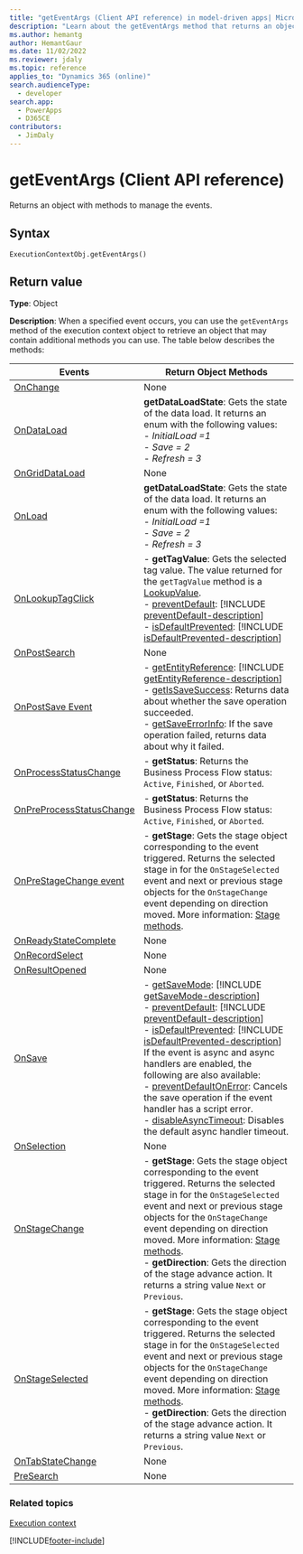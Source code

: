 ```yaml
---
title: "getEventArgs (Client API reference) in model-driven apps| MicrosoftDocs"
description: "Learn about the getEventArgs method that returns an object with methods to manage the **Save** event." 
ms.author: hemantg
author: HemantGaur
ms.date: 11/02/2022
ms.reviewer: jdaly
ms.topic: reference
applies_to: "Dynamics 365 (online)"
search.audienceType: 
  - developer
search.app: 
  - PowerApps
  - D365CE
contributors:
  - JimDaly
---
```

# getEventArgs (Client API reference)

Returns an object with methods to manage the events.

## Syntax

`ExecutionContextObj.getEventArgs()`

## Return value

**Type**: Object

**Description**: When a specified event occurs, you can use the `getEventArgs` method of the execution context object to retrieve an object that may contain additional methods you can use. The table below describes the methods:

|Events|Return Object Methods|
|-------|------------|
|[OnChange](../events/attribute-onchange.md)|None|
|[OnDataLoad](../events/form-data-onload.md)|**getDataLoadState**: Gets the state of the data load. It returns an enum with the following values:<br/> - *InitialLoad =1*<br/>- *Save = 2*<br/>- *Refresh = 3*|
|[OnGridDataLoad](../events/subgrid-onload.md)|None|
|[OnLoad](../events/form-onload.md)|**getDataLoadState**: Gets the state of the data load. It returns an enum with the following values:<br/> - *InitialLoad =1*<br/>- *Save = 2*<br/>- *Refresh = 3*|
|[OnLookupTagClick](../events/onlookuptagclick.md)| - **getTagValue**: Gets the selected tag value. The value returned for  the `getTagValue` method is a [LookupValue](../attributes/getvalue.md).<br/>- [preventDefault](../save-event-arguments/preventdefault.md): [!INCLUDE [preventDefault-description](../save-event-arguments/includes/preventDefault-description.md)]<br/> - [isDefaultPrevented](../save-event-arguments/isdefaultprevented.md): [!INCLUDE [isDefaultPrevented-description](../save-event-arguments/includes/isDefaultPrevented-description.md)]|
|[OnPostSearch](../events/postsearch.md)|None|
|[OnPostSave Event](../events/postsave.md)|- [getEntityReference](../save-event-arguments/getEntityReference.md): [!INCLUDE [getEntityReference-description](../formContext-data-entity/includes/getEntityReference-description.md)]<br /> - [getIsSaveSuccess](../save-event-arguments/getIsSaveSuccess.md): Returns data about whether the save operation succeeded.<br /> -  [getSaveErrorInfo](../save-event-arguments/getSaveErrorInfo.md): If the save operation failed, returns data about why it failed.|
|[OnProcessStatusChange](../events/onprocessstatuschange.md)|- **getStatus**: Returns the Business Process Flow status: `Active`, `Finished`, or `Aborted`.|
|[OnPreProcessStatusChange](../events/onpreprocessstatuschange.md)|- **getStatus**: Returns the Business Process Flow status: `Active`, `Finished`, or `Aborted`.|
|[OnPreStageChange event](../events/onprestagechange.md)|- **getStage**: Gets the stage object corresponding to the event triggered. Returns the selected stage in for the `OnStageSelected` event and next or previous stage objects for the `OnStageChange` event depending on direction moved. More information: [Stage methods](../formcontext-data-process.md#stage-methods).|
|[OnReadyStateComplete](../events/onreadystatecomplete.md)|None|
|[OnRecordSelect](../events/grid-onrecordselect.md)|None|
|[OnResultOpened](../events/onresultopened.md)|None|
|[OnSave](../events/form-onsave.md)|- [getSaveMode](../save-event-arguments/getsavemode.md): [!INCLUDE [getSaveMode-description](../save-event-arguments/includes/getSaveMode-description.md)]<br/>- [preventDefault](../save-event-arguments/preventdefault.md): [!INCLUDE [preventDefault-description](../save-event-arguments/includes/preventDefault-description.md)]<br/> - [isDefaultPrevented](../save-event-arguments/isdefaultprevented.md): [!INCLUDE [isDefaultPrevented-description](../save-event-arguments/includes/isDefaultPrevented-description.md)] <br/> If the event is async and async handlers are enabled, the following are also available: <br/> - [preventDefaultOnError](../save-event-arguments/preventDefaultOnError.md): Cancels the save operation if the event handler has a script error.<br/> - [disableAsyncTimeout](../events/form-onsave.md#async-onsave-timeouts): Disables the default async handler timeout.|
|[OnSelection](../events/onselection.md)|None|
|[OnStageChange](../events/onstagechange.md)|- **getStage**: Gets the stage object corresponding to the event triggered. Returns the selected stage in for the `OnStageSelected` event and next or previous stage objects for the `OnStageChange` event depending on direction moved. More information: [Stage methods](../formcontext-data-process.md#stage-methods).<br/>- **getDirection**: Gets the direction of the stage advance action. It returns a string value `Next` or `Previous`.|
|[OnStageSelected](../events/onstageselected.md)|- **getStage**: Gets the stage object corresponding to the event triggered. Returns the selected stage in for the `OnStageSelected` event and next or previous stage objects for the `OnStageChange` event depending on direction moved. More information: [Stage methods](../formcontext-data-process.md#stage-methods).<br/>- **getDirection**: Gets the direction of the stage advance action. It returns a string value `Next` or `Previous`.|
|[OnTabStateChange](../events/tabstatechange.md)|None|
|[PreSearch](../events/presearch.md)|None|


### Related topics

[Execution context](../execution-context.md)







[!INCLUDE[footer-include](../../../../../includes/footer-banner.md)]
